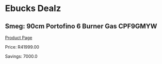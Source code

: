 
# Ebucks Dealz
## Smeg: 90cm Portofino 6 Burner Gas CPF9GMYW
[Product Page](https://www.ebucks.com/web/shop/productSelected.do?prodId=1173104832&catId=704989856)

Price: R41999.00

Savings: 7000.0


	